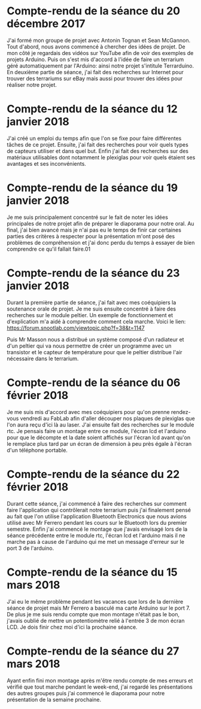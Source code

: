 # Compte-rendu de la séance du 20 décembre 2017

J'ai formé mon groupe de projet avec Antonin Tognan et Sean McGannon. Tout d'abord, nous avons commencé à chercher des idées de projet. De mon côté je regardais des vidéos sur YouTube afin de voir des exemples de projets Arduino. Puis on s'est mis d'accord à l'idée de faire un terrarium géré automatiquement par l'Arduino: ainsi notre projet s'intitule Terrarduino. En deuxième partie de séance, j'ai fait des recherches sur Internet pour trouver des terrariums sur eBay mais aussi pour trouver des idées pour réaliser notre projet.


# Compte-rendu de la séance du 12 janvier 2018

J'ai créé un emploi du temps afin que l'on se fixe pour faire différentes tâches de ce projet. Ensuite, j'ai fait des recherches pour voir quels types de capteurs utiliser et dans quel but. Enfin j'ai fait des recherches sur des matériaux utilisables dont notamment le plexiglas pour voir quels étaient ses avantages et ses inconvénients. 


# Compte-rendu de la séance du 19 janvier 2018

Je me suis principalement concentré sur le fait de noter les idées principales de notre projet afin de préparer le diaporama pour notre oral. Au final, j'ai bien avancé mais je n'ai pas eu le temps de finir car certaines parties des critères à respecter pour la présentation m'ont posé des problèmes de compréhension et j'ai donc perdu du temps à essayer de bien comprendre ce qu'il fallait faire.01


# Compte-rendu de la séance du 23 janvier 2018

Durant la première partie de séance, j'ai fait avec mes coéquipiers la soutenance orale de projet. Je me suis ensuite concentré à faire des recherches sur le module peltier. Un exemple de fonctionnement et d'explication m'a aidé à comprendre comment cela marche.
Voici le lien: https://forum.snootlab.com/viewtopic.php?f=38&t=1147

Puis Mr Masson nous a distribué un système composé d'un radiateur et d'un peltier qui va nous permettre de créer un programme avec un transistor et le capteur de température pour que le peltier distribue l'air nécessaire dans le terrarium.


# Compte-rendu de la séance du 06 février 2018

Je me suis mis d'accord avec mes coéquipiers pour qu'on prenne rendez-vous vendredi au FabLab afin d'aller découper nos plaques de plexiglas que l'on aura reçu d'ici là au laser.
J'ai ensuite fait des recherches sur le module rtc. Je pensais faire un montage entre ce module, l'écran lcd et  l'arduino pour que le décompte et la date soient affichés sur l'écran lcd avant qu'on le remplace plus tard par un écran de dimension à peu près égale à l'écran d'un téléphone portable.


# Compte-rendu de la séance du 22 février 2018

Durant cette séance, j'ai commencé à faire des recherches sur comment faire l'application qui contrôlerait notre terrarium puis j'ai finalement pensé au fait que l'on utilise l'application Bluetooth Electronics que nous avions utilisé avec Mr Ferrero pendant les cours sur le Bluetooth lors du premier semestre.
Enfin j'ai commencé le montage que j'avais envisagé lors de la séance précédente entre le module rtc, l'écran lcd et l'arduino mais il ne marche pas à cause de l'arduino qui me met un message d'erreur sur le port 3 de l'arduino. 


# Compte-rendu de la séance du 15 mars 2018

J'ai eu le même problème pendant les vacances que lors de la dernière séance de projet mais Mr Ferrero a basculé ma carte Arduino sur le port 7. De plus je me suis rendu compte que mon montage n'était pas le bon, j'avais oublié de mettre un potentiomètre relié à l'entrée 3 de mon écran LCD.
Je dois finir chez moi d'ici la prochaine séance.


# Compte-rendu de la séance du 27 mars 2018

Ayant enfin fini mon montage après m'être rendu compte de mes erreurs et vérifié que tout marche pendant le week-end, j'ai regardé les présentations des autres groupes puis j'ai commencé le diaporama pour notre présentation de la semaine prochaine.

